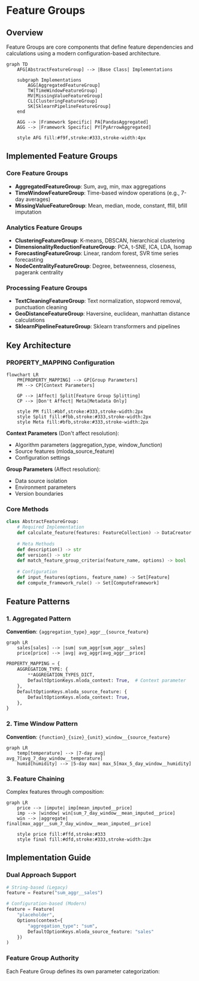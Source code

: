 # Feature Groups

## Overview

Feature Groups are core components that define feature dependencies and calculations using a modern configuration-based architecture.

```mermaid
graph TD
    AFG[AbstractFeatureGroup] --> |Base Class| Implementations
    
    subgraph Implementations
        AGG[AggregatedFeatureGroup]
        TW[TimeWindowFeatureGroup]
        MV[MissingValueFeatureGroup]
        CL[ClusteringFeatureGroup]
        SK[SklearnPipelineFeatureGroup]
    end
    
    AGG --> |Framework Specific| PA[PandasAggregated]
    AGG --> |Framework Specific| PY[PyArrowAggregated]
    
    style AFG fill:#f9f,stroke:#333,stroke-width:4px
```

## Implemented Feature Groups

### Core Feature Groups
- **AggregatedFeatureGroup**: Sum, avg, min, max aggregations
- **TimeWindowFeatureGroup**: Time-based window operations (e.g., 7-day averages)
- **MissingValueFeatureGroup**: Mean, median, mode, constant, ffill, bfill imputation

### Analytics Feature Groups
- **ClusteringFeatureGroup**: K-means, DBSCAN, hierarchical clustering
- **DimensionalityReductionFeatureGroup**: PCA, t-SNE, ICA, LDA, Isomap
- **ForecastingFeatureGroup**: Linear, random forest, SVR time series forecasting
- **NodeCentralityFeatureGroup**: Degree, betweenness, closeness, pagerank centrality

### Processing Feature Groups
- **TextCleaningFeatureGroup**: Text normalization, stopword removal, punctuation cleaning
- **GeoDistanceFeatureGroup**: Haversine, euclidean, manhattan distance calculations
- **SklearnPipelineFeatureGroup**: Sklearn transformers and pipelines

## Key Architecture

### PROPERTY_MAPPING Configuration

```mermaid
flowchart LR
    PM[PROPERTY_MAPPING] --> GP[Group Parameters]
    PM --> CP[Context Parameters]
    
    GP --> |Affect| Split[Feature Group Splitting]
    CP --> |Don't Affect| Meta[Metadata Only]
    
    style PM fill:#bbf,stroke:#333,stroke-width:2px
    style Split fill:#fbb,stroke:#333,stroke-width:2px
    style Meta fill:#bfb,stroke:#333,stroke-width:2px
```

**Context Parameters** (Don't affect resolution):
- Algorithm parameters (aggregation_type, window_function)
- Source features (mloda_source_feature)
- Configuration settings

**Group Parameters** (Affect resolution):
- Data source isolation
- Environment parameters
- Version boundaries

### Core Methods

```python
class AbstractFeatureGroup:
    # Required Implementation
    def calculate_feature(features: FeatureCollection) -> DataCreator
    
    # Meta Methods
    def description() -> str
    def version() -> str
    def match_feature_group_criteria(feature_name, options) -> bool
    
    # Configuration
    def input_features(options, feature_name) -> Set[Feature]
    def compute_framework_rule() -> Set[ComputeFramework]
```

## Feature Patterns

### 1. Aggregated Pattern

**Convention**: `{aggregation_type}_aggr__{source_feature}`

```mermaid
graph LR
    sales[sales] --> |sum| sum_aggr[sum_aggr__sales]
    price[price] --> |avg| avg_aggr[avg_aggr__price]
```

```python
PROPERTY_MAPPING = {
    AGGREGATION_TYPE: {
        **AGGREGATION_TYPES_DICT,
        DefaultOptionKeys.mloda_context: True,  # Context parameter
    },
    DefaultOptionKeys.mloda_source_feature: {
        DefaultOptionKeys.mloda_context: True,
    },
}
```

### 2. Time Window Pattern

**Convention**: `{function}_{size}_{unit}_window__{source_feature}`

```mermaid
graph LR
    temp[temperature] --> |7-day avg| avg_7[avg_7_day_window__temperature]
    humid[humidity] --> |5-day max| max_5[max_5_day_window__humidity]
```

### 3. Feature Chaining

Complex features through composition:

```mermaid
graph LR
    price --> |impute| imp[mean_imputed__price]
    imp --> |window| win[sum_7_day_window__mean_imputed__price]
    win --> |aggregate| final[max_aggr__sum_7_day_window__mean_imputed__price]
    
    style price fill:#ffd,stroke:#333
    style final fill:#dfd,stroke:#333,stroke-width:2px
```

## Implementation Guide

### Dual Approach Support

```python
# String-based (Legacy)
feature = Feature("sum_aggr__sales")

# Configuration-based (Modern)
feature = Feature(
    "placeholder",
    Options(context={
        "aggregation_type": "sum",
        DefaultOptionKeys.mloda_source_feature: "sales"
    })
)
```

### Feature Group Authority

Each Feature Group defines its own parameter categorization:
